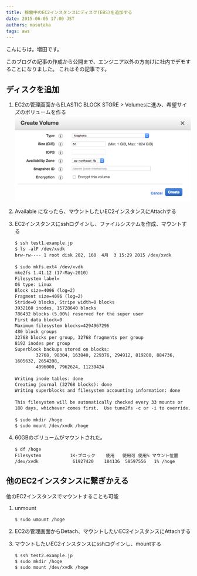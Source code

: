 ```yaml
---
title: 稼働中のEC2インスタンスにディスク(EBS)を追加する
date: 2015-06-05 17:00 JST
authors: masutaka
tags: aws
---
```


こんにちは。増田です。

このブログの記事の作成から公開まで、エンジニア以外の方向けに社内でデモすることになりました。
これはその記事です。

<!--more-->

## ディスクを追加

1. EC2の管理画面からELASTIC BLOCK STORE > Volumesに進み、希望サイズのボリュームを作る
![EC2_Management_Console.png](/images/2015/06/ebs-menu.png)
1. Available になったら、マウントしたいEC2インスタンスにAttachする
1. EC2インスタンスにsshログインし、ファイルシステムを作成、マウントする

    ```console
    $ ssh test1.example.jp
    $ ls -alF /dev/xvdk
    brw-rw---- 1 root disk 202, 160  4月  3 15:29 2015 /dev/xvdk
    
    $ sudo mkfs.ext4 /dev/xvdk
    mke2fs 1.41.12 (17-May-2010)
    Filesystem label=
    OS type: Linux
    Block size=4096 (log=2)
    Fragment size=4096 (log=2)
    Stride=0 blocks, Stripe width=0 blocks
    3932160 inodes, 15728640 blocks
    786432 blocks (5.00%) reserved for the super user
    First data block=0
    Maximum filesystem blocks=4294967296
    480 block groups
    32768 blocks per group, 32768 fragments per group
    8192 inodes per group
    Superblock backups stored on blocks: 
            32768, 98304, 163840, 229376, 294912, 819200, 884736, 1605632, 2654208, 
            4096000, 7962624, 11239424
    
    Writing inode tables: done                            
    Creating journal (32768 blocks): done
    Writing superblocks and filesystem accounting information: done
    
    This filesystem will be automatically checked every 33 mounts or
    180 days, whichever comes first.  Use tune2fs -c or -i to override.
    
    $ sudo mkdir /hoge
    $ sudo mount /dev/xvdk /hoge
    ```

1. 60GBのボリュームがマウントされた。

    ```console
    $ df /hoge
    Filesystem           1K-ブロック    使用   使用可 使用% マウント位置
    /dev/xvdk             61927420    184136  58597556   1% /hoge
    ```

## 他のEC2インスタンスに繋ぎかえる

他のEC2インスタンスでマウントすることも可能

1. unmount

    ```console
    $ sudo umount /hoge
    ```

1. EC2の管理画面からDetach、マウントしたいEC2インスタンスにAttachする
1. マウントしたいEC2インスタンスにsshログインし、mountする

    ```console
    $ ssh test2.example.jp
    $ sudo mkdir /hoge
    $ sudo mount /dev/xvdk /hoge
    ```
